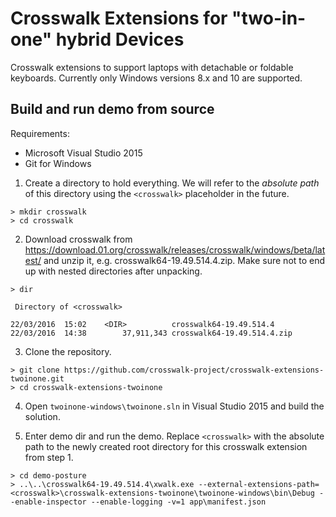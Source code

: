 # Crosswalk Extensions for "two-in-one" hybrid Devices

Crosswalk extensions to support laptops with detachable or foldable keyboards. Currently only Windows versions 8.x and 10 are supported.

## Build and run demo from source

Requirements:
* Microsoft Visual Studio 2015
* Git for Windows

1. Create a directory to hold everything. We will refer to the *absolute path* of this directory using the ``<crosswalk>`` placeholder in the future.

```
> mkdir crosswalk
> cd crosswalk
```

2. Download crosswalk from https://download.01.org/crosswalk/releases/crosswalk/windows/beta/latest/ and unzip it, e.g. crosswalk64-19.49.514.4.zip. Make sure not to end up with nested directories after unpacking.

```
> dir

 Directory of <crosswalk>

22/03/2016  15:02    <DIR>          crosswalk64-19.49.514.4
22/03/2016  14:38        37,911,343 crosswalk64-19.49.514.4.zip
```

3. Clone the repository.

```
> git clone https://github.com/crosswalk-project/crosswalk-extensions-twoinone.git
> cd crosswalk-extensions-twoinone
```

4. Open ``twoinone-windows\twoinone.sln`` in Visual Studio 2015 and build the solution.

5. Enter demo dir and run the demo. Replace ``<crosswalk>`` with the absolute path to the newly created root directory for this crosswalk extension from step 1.

```
> cd demo-posture
> ..\..\crosswalk64-19.49.514.4\xwalk.exe --external-extensions-path=<crosswalk>\crosswalk-extensions-twoinone\twoinone-windows\bin\Debug --enable-inspector --enable-logging -v=1 app\manifest.json
```
